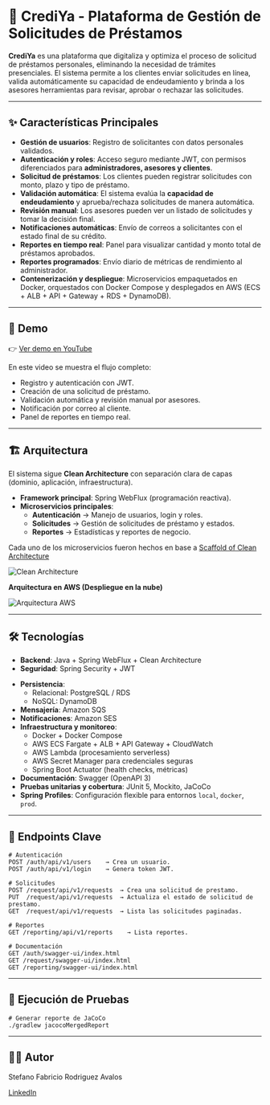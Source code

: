 # 📌 CrediYa - Plataforma de Gestión de Solicitudes de Préstamos

**CrediYa** es una plataforma que digitaliza y optimiza el proceso de solicitud de préstamos personales, eliminando la necesidad de trámites presenciales. El sistema permite a los clientes enviar solicitudes en línea, valida automáticamente su capacidad de endeudamiento y brinda a los asesores herramientas para revisar, aprobar o rechazar las solicitudes.

---

## ✨ Características Principales

- **Gestión de usuarios**: Registro de solicitantes con datos personales validados.
- **Autenticación y roles**: Acceso seguro mediante JWT, con permisos diferenciados para **administradores, asesores y clientes**.
- **Solicitud de préstamos**: Los clientes pueden registrar solicitudes con monto, plazo y tipo de préstamo.
- **Validación automática**: El sistema evalúa la **capacidad de endeudamiento** y aprueba/rechaza solicitudes de manera automática.
- **Revisión manual**: Los asesores pueden ver un listado de solicitudes y tomar la decisión final.
- **Notificaciones automáticas**: Envío de correos a solicitantes con el estado final de su crédito.
- **Reportes en tiempo real**: Panel para visualizar cantidad y monto total de préstamos aprobados.
- **Reportes programados**: Envío diario de métricas de rendimiento al administrador.
- **Contenerización y despliegue**: Microservicios empaquetados en Docker, orquestados con Docker Compose y desplegados en AWS (ECS + ALB + API + Gateway + RDS + DynamoDB).

---

## 🎥 Demo

👉 [Ver demo en YouTube](https://www.youtube.com/watch?v=9UzDRRj-vpk)

En este video se muestra el flujo completo:

- Registro y autenticación con JWT.
- Creación de una solicitud de préstamo.
- Validación automática y revisión manual por asesores.
- Notificación por correo al cliente.
- Panel de reportes en tiempo real.

---

## 🏗 Arquitectura

El sistema sigue **Clean Architecture** con separación clara de capas (dominio, aplicación, infraestructura).

- **Framework principal**: Spring WebFlux (programación reactiva).
- **Microservicios principales**:
  - **Autenticación** → Manejo de usuarios, login y roles.
  - **Solicitudes** → Gestión de solicitudes de préstamo y estados.
  - **Reportes** → Estadísticas y reportes de negocio.

Cada uno de los microservicios fueron hechos en base a [Scaffold of Clean Architecture](https://github.com/bancolombia/scaffold-clean-architecture)

![Clean Architecture](https://miro.medium.com/max/1400/1*ZdlHz8B0-qu9Y-QO3AXR_w.png)

**Arquitectura en AWS (Despliegue en la nube)**

![Arquitectura AWS](https://ik.imagekit.io/dwlmxvv6k/git/CrediYaInfraestructura1.png)

---

## 🛠 Tecnologías

- **Backend**: Java + Spring WebFlux + Clean Architecture
- **Seguridad**: Spring Security + JWT

* **Persistencia**:
  - Relacional: PostgreSQL / RDS
  - NoSQL: DynamoDB
* **Mensajería**: Amazon SQS
* **Notificaciones**: Amazon SES
* **Infraestructura y monitoreo**:
  - Docker + Docker Compose
  - AWS ECS Fargate + ALB + API Gateway + CloudWatch
  - AWS Lambda (procesamiento serverless)
  - AWS Secret Manager para credenciales seguras
  - Spring Boot Actuator (health checks, métricas)
* **Documentación**: Swagger (OpenAPI 3)
* **Pruebas unitarias y cobertura**: JUnit 5, Mockito, JaCoCo
* **Spring Profiles**: Configuración flexible para entornos `local`, `docker`, `prod`.

---

## 🔌 Endpoints Clave

```plaintext
# Autenticación
POST /auth/api/v1/users    → Crea un usuario.
POST /auth/api/v1/login    → Genera token JWT.

# Solicitudes
POST /request/api/v1/requests  → Crea una solicitud de prestamo.
PUT  /request/api/v1/requests  → Actualiza el estado de solicitud de prestamo.
GET  /request/api/v1/requests  → Lista las solicitudes paginadas.

# Reportes
GET /reporting/api/v1/reports    → Lista reportes.

# Documentación
GET /auth/swagger-ui/index.html
GET /request/swagger-ui/index.html
GET /reporting/swagger-ui/index.html
```

---

## 🧪 Ejecución de Pruebas

```shell
# Generar reporte de JaCoCo
./gradlew jacocoMergedReport
```

---

## 🧑‍💻 Autor

Stefano Fabricio Rodriguez Avalos

[LinkedIn](https://www.linkedin.com/in/stefanofabriciorodriguezavalos)
